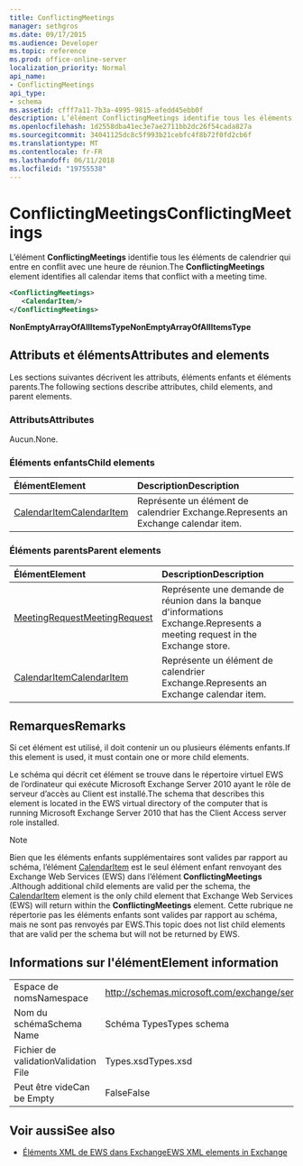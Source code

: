 ```yaml
---
title: ConflictingMeetings
manager: sethgros
ms.date: 09/17/2015
ms.audience: Developer
ms.topic: reference
ms.prod: office-online-server
localization_priority: Normal
api_name:
- ConflictingMeetings
api_type:
- schema
ms.assetid: cfff7a11-7b3a-4995-9815-afedd45ebb0f
description: L’élément ConflictingMeetings identifie tous les éléments de calendrier qui entre en conflit avec une heure de réunion.
ms.openlocfilehash: 1d2558dba41ec3e7ae2711bb2dc26f54cada827a
ms.sourcegitcommit: 34041125dc8c5f993b21cebfc4f8b72f0fd2cb6f
ms.translationtype: MT
ms.contentlocale: fr-FR
ms.lasthandoff: 06/11/2018
ms.locfileid: "19755538"
---
```

# <a name="conflictingmeetings"></a><span data-ttu-id="533f3-103">ConflictingMeetings</span><span class="sxs-lookup"><span data-stu-id="533f3-103">ConflictingMeetings</span></span>

<span data-ttu-id="533f3-104">L’élément **ConflictingMeetings** identifie tous les éléments de calendrier qui entre en conflit avec une heure de réunion.</span><span class="sxs-lookup"><span data-stu-id="533f3-104">The **ConflictingMeetings** element identifies all calendar items that conflict with a meeting time.</span></span> 
  
```xml
<ConflictingMeetings>
   <CalendarItem/>
</ConflictingMeetings>
```

 <span data-ttu-id="533f3-105">**NonEmptyArrayOfAllItemsType**</span><span class="sxs-lookup"><span data-stu-id="533f3-105">**NonEmptyArrayOfAllItemsType**</span></span>
## <a name="attributes-and-elements"></a><span data-ttu-id="533f3-106">Attributs et éléments</span><span class="sxs-lookup"><span data-stu-id="533f3-106">Attributes and elements</span></span>

<span data-ttu-id="533f3-107">Les sections suivantes décrivent les attributs, éléments enfants et éléments parents.</span><span class="sxs-lookup"><span data-stu-id="533f3-107">The following sections describe attributes, child elements, and parent elements.</span></span>
  
### <a name="attributes"></a><span data-ttu-id="533f3-108">Attributs</span><span class="sxs-lookup"><span data-stu-id="533f3-108">Attributes</span></span>

<span data-ttu-id="533f3-109">Aucun.</span><span class="sxs-lookup"><span data-stu-id="533f3-109">None.</span></span>
  
### <a name="child-elements"></a><span data-ttu-id="533f3-110">Éléments enfants</span><span class="sxs-lookup"><span data-stu-id="533f3-110">Child elements</span></span>

|<span data-ttu-id="533f3-111">**Élément**</span><span class="sxs-lookup"><span data-stu-id="533f3-111">**Element**</span></span>|<span data-ttu-id="533f3-112">**Description**</span><span class="sxs-lookup"><span data-stu-id="533f3-112">**Description**</span></span>|
|:-----|:-----|
|[<span data-ttu-id="533f3-113">CalendarItem</span><span class="sxs-lookup"><span data-stu-id="533f3-113">CalendarItem</span></span>](calendaritem.md) <br/> |<span data-ttu-id="533f3-114">Représente un élément de calendrier Exchange.</span><span class="sxs-lookup"><span data-stu-id="533f3-114">Represents an Exchange calendar item.</span></span>  <br/> |
   
### <a name="parent-elements"></a><span data-ttu-id="533f3-115">Éléments parents</span><span class="sxs-lookup"><span data-stu-id="533f3-115">Parent elements</span></span>

|<span data-ttu-id="533f3-116">**Élément**</span><span class="sxs-lookup"><span data-stu-id="533f3-116">**Element**</span></span>|<span data-ttu-id="533f3-117">**Description**</span><span class="sxs-lookup"><span data-stu-id="533f3-117">**Description**</span></span>|
|:-----|:-----|
|[<span data-ttu-id="533f3-118">MeetingRequest</span><span class="sxs-lookup"><span data-stu-id="533f3-118">MeetingRequest</span></span>](meetingrequest.md) <br/> |<span data-ttu-id="533f3-119">Représente une demande de réunion dans la banque d'informations Exchange.</span><span class="sxs-lookup"><span data-stu-id="533f3-119">Represents a meeting request in the Exchange store.</span></span>  <br/> |
|[<span data-ttu-id="533f3-120">CalendarItem</span><span class="sxs-lookup"><span data-stu-id="533f3-120">CalendarItem</span></span>](calendaritem.md) <br/> |<span data-ttu-id="533f3-121">Représente un élément de calendrier Exchange.</span><span class="sxs-lookup"><span data-stu-id="533f3-121">Represents an Exchange calendar item.</span></span>  <br/> |
   
## <a name="remarks"></a><span data-ttu-id="533f3-122">Remarques</span><span class="sxs-lookup"><span data-stu-id="533f3-122">Remarks</span></span>

<span data-ttu-id="533f3-123">Si cet élément est utilisé, il doit contenir un ou plusieurs éléments enfants.</span><span class="sxs-lookup"><span data-stu-id="533f3-123">If this element is used, it must contain one or more child elements.</span></span>
  
<span data-ttu-id="533f3-124">Le schéma qui décrit cet élément se trouve dans le répertoire virtuel EWS de l’ordinateur qui exécute Microsoft Exchange Server 2010 ayant le rôle de serveur d’accès au Client est installé.</span><span class="sxs-lookup"><span data-stu-id="533f3-124">The schema that describes this element is located in the EWS virtual directory of the computer that is running Microsoft Exchange Server 2010 that has the Client Access server role installed.</span></span>
  
> [!NOTE]
> <span data-ttu-id="533f3-125">Bien que les éléments enfants supplémentaires sont valides par rapport au schéma, l’élément [CalendarItem](calendaritem.md) est le seul élément enfant renvoyant des Exchange Web Services (EWS) dans l’élément **ConflictingMeetings** .</span><span class="sxs-lookup"><span data-stu-id="533f3-125">Although additional child elements are valid per the schema, the [CalendarItem](calendaritem.md) element is the only child element that Exchange Web Services (EWS) will return within the **ConflictingMeetings** element.</span></span> <span data-ttu-id="533f3-126">Cette rubrique ne répertorie pas les éléments enfants sont valides par rapport au schéma, mais ne sont pas renvoyés par EWS.</span><span class="sxs-lookup"><span data-stu-id="533f3-126">This topic does not list child elements that are valid per the schema but will not be returned by EWS.</span></span> 
  
## <a name="element-information"></a><span data-ttu-id="533f3-127">Informations sur l'élément</span><span class="sxs-lookup"><span data-stu-id="533f3-127">Element information</span></span>

|||
|:-----|:-----|
|<span data-ttu-id="533f3-128">Espace de noms</span><span class="sxs-lookup"><span data-stu-id="533f3-128">Namespace</span></span>  <br/> |http://schemas.microsoft.com/exchange/services/2006/types  <br/> |
|<span data-ttu-id="533f3-129">Nom du schéma</span><span class="sxs-lookup"><span data-stu-id="533f3-129">Schema Name</span></span>  <br/> |<span data-ttu-id="533f3-130">Schéma Types</span><span class="sxs-lookup"><span data-stu-id="533f3-130">Types schema</span></span>  <br/> |
|<span data-ttu-id="533f3-131">Fichier de validation</span><span class="sxs-lookup"><span data-stu-id="533f3-131">Validation File</span></span>  <br/> |<span data-ttu-id="533f3-132">Types.xsd</span><span class="sxs-lookup"><span data-stu-id="533f3-132">Types.xsd</span></span>  <br/> |
|<span data-ttu-id="533f3-133">Peut être vide</span><span class="sxs-lookup"><span data-stu-id="533f3-133">Can be Empty</span></span>  <br/> |<span data-ttu-id="533f3-134">False</span><span class="sxs-lookup"><span data-stu-id="533f3-134">False</span></span>  <br/> |
   
## <a name="see-also"></a><span data-ttu-id="533f3-135">Voir aussi</span><span class="sxs-lookup"><span data-stu-id="533f3-135">See also</span></span>



- [<span data-ttu-id="533f3-136">Éléments XML de EWS dans Exchange</span><span class="sxs-lookup"><span data-stu-id="533f3-136">EWS XML elements in Exchange</span></span>](ews-xml-elements-in-exchange.md)

